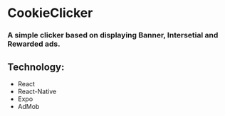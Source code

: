 # CookieClicker

### A simple clicker based on displaying Banner, Intersetial and Rewarded ads.

## Technology:
* React
* React-Native
* Expo
* AdMob
